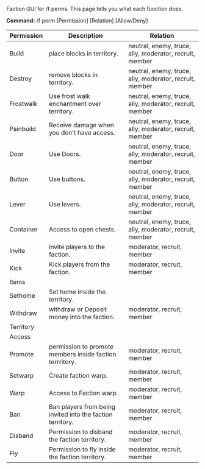 Faction GUI for /f perms.
This page tells you what each function does.

**Command:**
/f perm [Permission] [Relation] [Allow/Deny]

Permission | Description | Relation
--- | --- | ---
Build |	place blocks in territory. | neutral, enemy, truce, ally, moderator, recruit, member
Destroy | remove blocks in territory.| neutral, enemy, truce, ally, moderator, recruit, member
Frostwalk | Use frost walk enchantment over territory.| neutral, enemy, truce, ally, moderator, recruit, member
Painbuild | Receive damage when you don't have access.| neutral, enemy, truce, ally, moderator, recruit, member
Door | Use Doors.| neutral, enemy, truce, ally, moderator, recruit, member
Button | Use buttons. | neutral, enemy, truce, ally, moderator, recruit, member
Lever | Use levers. | neutral, enemy, truce, ally, moderator, recruit, member
Container | Access to open chests.| neutral, enemy, truce, ally, moderator, recruit, member
Invite | invite players to the faction.| moderator, recruit, member
Kick | Kick players from the faction.| moderator, recruit, member
Items | <Unknown>| 
Sethome | Set home inside the territory.|
Withdraw | withdraw or Deposit money into the faction.| moderator, recruit, member
Territory | <Unknown> |
Access | <Unknown> | 
Promote | permission to promote members inside faction terrritory.| moderator, recruit, member
Setwarp | Create faction warp.| moderator, recruit, member
Warp | Access to Faction warp.| moderator, recruit, member
Ban | Ban players from being invited into the faction territory.| moderator, recruit, member
Disband | Permission to disband the faction territory.| moderator, recruit, member
Fly | Permission to fly inside the faction territory.| moderator, recruit, member
